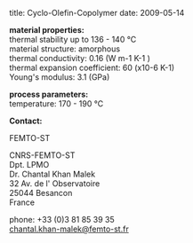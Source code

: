 title: Cyclo-Olefin-Copolymer
date: 2009-05-14 

__material properties:__  	
thermal stability up to	136 - 140 °C  
material structure:	amorphous  
thermal conductivity:	0.16  (W m-1 K-1 )  
thermal expansion coefficient:	60 (x10-6 K-1)  
Young's modulus: 	3.1 (GPa)  


	
__process parameters:__  	
temperature:	170 - 190 °C
<!--break-->
__Contact:__ 

FEMTO-ST



CNRS-FEMTO-ST  
Dpt. LPMO  
Dr. Chantal Khan Malek  
32 Av. de l' Observatoire  
25044 Besancon  
France  

phone: +33 (0)3 81 85 39 35  
chantal.khan-malek@femto-st.fr